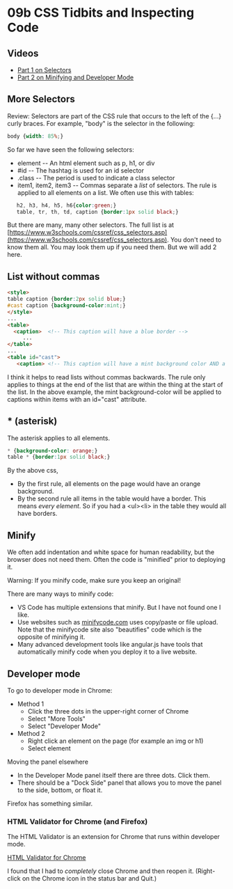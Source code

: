 # 09b CSS Tidbits and Inspecting Code

## Videos

* [Part 1 on Selectors](https://mwsu.hosted.panopto.com/Panopto/Pages/Viewer.aspx?id=06a71218-31e3-4f2b-8c77-aaeb01675614)
* [Part 2 on Minifying and Developer Mode](https://mwsu.hosted.panopto.com/Panopto/Pages/Viewer.aspx?id=71901bab-bbbc-4ec2-b916-aaeb016755ec)

## More Selectors

Review:  Selectors are part of the CSS rule that occurs to the left of the {...} curly braces.  For example, "body" is the selector in the following:

```css
body {width: 85%;}
```

So far we have seen the following selectors:

* element -- An html element such as p, h1, or div
* #id -- The hashtag is used for an id selector
* .class -- The period is used to indicate a class selector
* item1, item2, item3 -- Commas separate a *list* of selectors.  The rule is applied to all elements on a list.  We often use this with tables:

```css
   h2, h3, h4, h5, h6{color:green;}
   table, tr, th, td, caption {border:1px solid black;}
```

But there are many, many other selectors.  The full list is at [https://www.w3schools.com/cssref/css_selectors.asp](https://www.w3schools.com/cssref/css_selectors.asp).  You don't need to know them all.  You may look them up if you need them. But we will add 2 here.

## List without commas

```html
<style>
table caption {border:2px solid blue;}
#cast caption {background-color:mint;}
</style>
...
<table>
  <caption>  <!-- This caption will have a blue border -->
     ...
</table>
...
<table id="cast">
   <caption> <!-- This caption will have a mint background color AND a blue border -->
```

I think it helps to read lists without commas backwards.  The rule only applies to things at the end of the list that are within the thing at the start of the list.  In the above example, the mint background-color will be applied to captions within items with an id="cast" attribute.

## * (asterisk)

The asterisk applies to all elements.

```css
* {background-color: orange;}
table * {border:1px solid black;}
```

By the above css, 

* By the first rule, all elements on the page would have an orange background. 
* By the second rule all items in the table would have a border.  This means *every element*.  So if you had a &lt;ul>&lt;li> in the table they would all have borders.

## Minify

We often add indentation and white space for human readability, but the browser does not need them.  Often the code is "minified" prior to deploying it.

Warning:  If you minify code, make sure you keep an original!

There are many ways to minify code:

* VS Code has multiple extensions that minify.  But I have not found one I like.
* Use websites such as [minifycode.com](http://minifycode.com) uses copy/paste or file upload.  Note that the minifycode site also "beautifies" code which is the opposite of minifying it.
* Many advanced development tools like angular.js have tools that automatically minify code when you deploy it to a live website.

## Developer mode

To go to developer mode in Chrome:

* Method 1
  * Click the three dots in the upper-right corner of Chrome
  * Select "More Tools"
  * Select "Developer Mode"
* Method 2
  * Right click an element on the page (for example an img or h1)
  * Select element

Moving the panel elsewhere

* In the Developer Mode panel itself there are three dots.  Click them.
* There should be a "Dock Side" panel that allows you to move the panel to the side, bottom, or float it.

Firefox has something similar.

### HTML Validator for Chrome (and Firefox)

The HTML Validator is an extension for Chrome that runs within developer mode.

[HTML Validator for Chrome](https://chrome.google.com/webstore/detail/html-validator/mpbelhhnfhfjnaehkcnnaknldmnocglk?hl=en-US)

I found that I had to *completely* close Chrome and then reopen it.  (Right-click on the Chrome icon in the status bar and Quit.)
